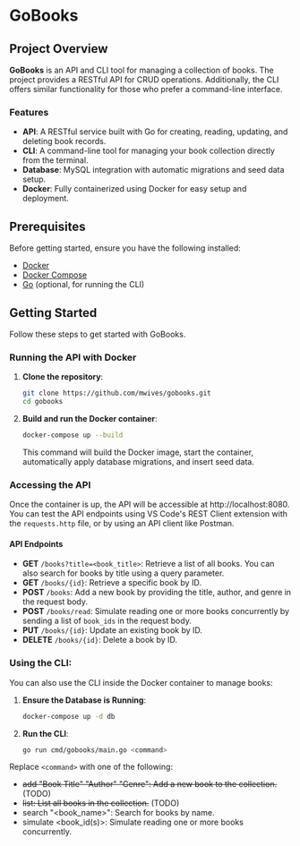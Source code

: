 # GoBooks

## Project Overview

**GoBooks** is an API and CLI tool for managing a collection of books. The project provides a RESTful API for CRUD operations. Additionally, the CLI offers similar functionality for those who prefer a command-line interface.

### Features

- **API**: A RESTful service built with Go for creating, reading, updating, and deleting book records.
- **CLI**: A command-line tool for managing your book collection directly from the terminal.
- **Database**: MySQL integration with automatic migrations and seed data setup.
- **Docker**: Fully containerized using Docker for easy setup and deployment.

## Prerequisites

Before getting started, ensure you have the following installed:

- [Docker](https://www.docker.com/)
- [Docker Compose](https://docs.docker.com/compose/)
- [Go](https://golang.org/) (optional, for running the CLI)

## Getting Started

Follow these steps to get started with GoBooks.

### Running the API with Docker

1. **Clone the repository**:
   ```bash
   git clone https://github.com/mwives/gobooks.git
   cd gobooks
   ```
2. **Build and run the Docker container**:
   ```bash
   docker-compose up --build
   ```
   This command will build the Docker image, start the container, automatically apply database migrations, and insert seed data.

### Accessing the API

Once the container is up, the API will be accessible at http://localhost:8080. You can test the API endpoints using VS Code's REST Client extension with the `requests.http` file, or by using an API client like Postman.

#### API Endpoints

- **GET** `/books?title=<book_title>`: Retrieve a list of all books. You can also search for books by title using a query parameter.
- **GET** `/books/{id}`: Retrieve a specific book by ID.
- **POST** `/books`: Add a new book by providing the title, author, and genre in the request body.
- **POST** `/books/read`: Simulate reading one or more books concurrently by sending a list of `book_ids` in the request body.
- **PUT** `/books/{id}`: Update an existing book by ID.
- **DELETE** `/books/{id}`: Delete a book by ID.

### Using the CLI:

You can also use the CLI inside the Docker container to manage books:

1. **Ensure the Database is Running**:

   ```bash
   docker-compose up -d db
   ```

2. **Run the CLI**:

   ```bash
   go run cmd/gobooks/main.go <command>
   ```

Replace `<command>` with one of the following:

- ~~add "Book Title" "Author" "Genre": Add a new book to the collection.~~ (TODO)
- ~~list: List all books in the collection.~~ (TODO)
- search "<book_name>": Search for books by name.
- simulate <book_id(s)>: Simulate reading one or more books concurrently.
